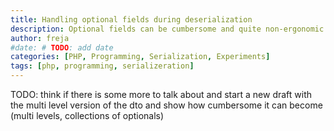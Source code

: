 ```yaml
---
title: Handling optional fields during deserialization
description: Optional fields can be cumbersome and quite non-ergonomic to handle, even more so when you have to handle both nullability and their presence. In this small series I will try to explore an idea borrowed from Rust's Option<T> type and implement it using Symfony serializer.
author: freja
#date: # TODO: add date
categories: [PHP, Programming, Serialization, Experiments]
tags: [php, programming, serializeration]
---
```

TODO: think if there is some more to talk about and start a new draft with the multi level version of the dto and show how cumbersome it can become (multi levels, collections of optionals)
